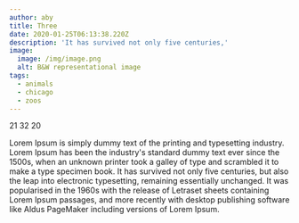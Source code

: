 ```yaml
---
author: aby
title: Three
date: 2020-01-25T06:13:38.220Z
description: 'It has survived not only five centuries,'
image:
  image: /img/image.png
  alt: B&W representational image
tags:
  - animals
  - chicago
  - zoos
---
```

21 32 20

Lorem Ipsum is simply dummy text of the printing and typesetting industry. Lorem Ipsum has been the industry's standard dummy text ever since the 1500s, when an unknown printer took a galley of type and scrambled it to make a type specimen book. It has survived not only five centuries, but also the leap into electronic typesetting, remaining essentially unchanged. It was popularised in the 1960s with the release of Letraset sheets containing Lorem Ipsum passages, and more recently with desktop publishing software like Aldus PageMaker including versions of Lorem Ipsum.